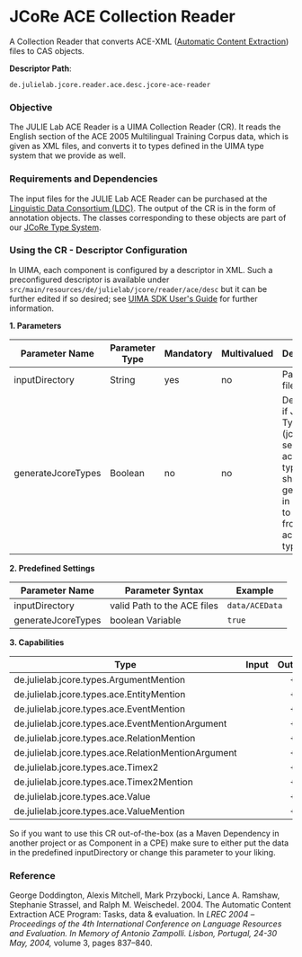 # JCoRe ACE Collection Reader
A Collection Reader that converts ACE-XML ([Automatic Content Extraction](https://www.ldc.upenn.edu/collaborations/past-projects/ace)) files to CAS objects.  

**Descriptor Path**:
```
de.julielab.jcore.reader.ace.desc.jcore-ace-reader
```

### Objective
The JULIE Lab ACE Reader is a UIMA Collection Reader (CR). It reads the English section of the ACE 2005 Multilingual Training Corpus data, which is given as XML files, and converts it to types defined in the UIMA type system that we provide as well.

### Requirements and Dependencies
The input files for the JULIE Lab ACE Reader can be purchased at the [Linguistic Data Consortium (LDC)](http://www.ldc.upenn.edu/). The output of the CR is in the form of annotation objects. The classes corresponding to these objects are part of our [JCoRe Type System](https://github.com/JULIELab/jcore-base/tree/master/jcore-types).

### Using the CR - Descriptor Configuration
In UIMA, each component is configured by a descriptor in XML. Such a preconfigured descriptor is available under `src/main/resources/de/julielab/jcore/reader/ace/desc` but it can be further edited if so desired; see [UIMA SDK User's Guide](https://uima.apache.org/downloads/releaseDocs/2.1.0-incubating/docs/html/tools/tools.html#ugr.tools.cde) for further information.

**1. Parameters**

| Parameter Name | Parameter Type | Mandatory | Multivalued | Description |
|----------------|----------------|-----------|-------------|-------------|
| inputDirectory | String | yes | no | Path to ACE files |
| generateJcoreTypes| Boolean | no | no | Determines if JULIE Lab Types (jcore-semantics-ace-types.xml) should be generated in addition to types from jcore-ace- types.xml |

**2. Predefined Settings**

| Parameter Name | Parameter Syntax | Example |
|----------------|------------------|---------|
| inputDirectory | valid Path to the ACE files | `data/ACEData` |
| generateJcoreTypes| boolean Variable | `true` |

**3. Capabilities**

| Type | Input | Output |
|------|:-----:|:------:|
| de.julielab.jcore.types.ArgumentMention |  | `+` |
| de.julielab.jcore.types.ace.EntityMention |  | `+` |
| de.julielab.jcore.types.ace.EventMention |  | `+` |
| de.julielab.jcore.types.ace.EventMentionArgument |  | `+` |
| de.julielab.jcore.types.ace.RelationMention |  | `+` |
| de.julielab.jcore.types.ace.RelationMentionArgument |  | `+` |
| de.julielab.jcore.types.ace.Timex2 |  | `+` |
| de.julielab.jcore.types.ace.Timex2Mention |  | `+` |
| de.julielab.jcore.types.ace.Value |  | `+` |
| de.julielab.jcore.types.ace.ValueMention |  | `+` |

So if you want to use this CR out-of-the-box (as a Maven Dependency in another project or as Component in a CPE) make sure to either put the data in the predefined inputDirectory or change this parameter to your liking.

### Reference
George Doddington, Alexis Mitchell, Mark Przybocki, Lance A. Ramshaw, Stephanie Strassel, and Ralph M. Weischedel. 2004. The Automatic Content Extraction ACE Program: Tasks, data & evaluation. In *LREC 2004 –Proceedings of the 4th International Conference on Language Resources and Evaluation. In Memory of Antonio Zampolli. Lisbon, Portugal, 24-30 May, 2004,* volume 3, pages 837–840.
